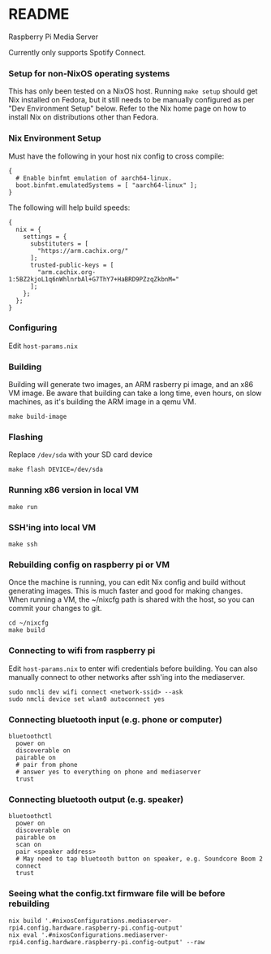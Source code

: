 README
======

Raspberry Pi Media Server

Currently only supports Spotify Connect.

### Setup for non-NixOS operating systems

This has only been tested on a NixOS host. Running `make setup` should get Nix installed on Fedora,
but it still needs to be manually configured as per "Dev Environment Setup" below. Refer to the Nix
home page on how to install Nix on distributions other than Fedora.

### Nix Environment Setup

Must have the following in your host nix config to cross compile:

```
{
  # Enable binfmt emulation of aarch64-linux.
  boot.binfmt.emulatedSystems = [ "aarch64-linux" ];
}
```

The following will help build speeds:


```
{
  nix = {
    settings = {
      substituters = [
        "https://arm.cachix.org/"
      ];
      trusted-public-keys = [
        "arm.cachix.org-1:5BZ2kjoL1q6nWhlnrbAl+G7ThY7+HaBRD9PZzqZkbnM="
      ];
    };
  };
}
```

### Configuring

Edit `host-params.nix`

### Building

Building will generate two images, an ARM rasberry pi image, and an x86 VM image.
Be aware that building can take a long time, even hours, on slow machines, as
it's building the ARM image in a qemu VM.

```
make build-image
```

### Flashing

Replace `/dev/sda` with your SD card device

```
make flash DEVICE=/dev/sda
```

### Running x86 version in local VM

```
make run
```

### SSH'ing into local VM

```
make ssh
```

### Rebuilding config on raspberry pi or VM

Once the machine is running, you can edit Nix config and build without generating images.
This is much faster and good for making changes. When running a VM, the ~/nixcfg path
is shared with the host, so you can commit your changes to git.

```
cd ~/nixcfg
make build
```

### Connecting to wifi from raspberry pi

Edit `host-params.nix` to enter wifi credentials before building. You can also
manually connect to other networks after ssh'ing into the mediaserver.

```
sudo nmcli dev wifi connect <network-ssid> --ask
sudo nmcli device set wlan0 autoconnect yes
```

### Connecting bluetooth input (e.g. phone or computer)

```
bluetoothctl
  power on
  discoverable on
  pairable on
  # pair from phone
  # answer yes to everything on phone and mediaserver
  trust
```

### Connecting bluetooth output (e.g. speaker)

```
bluetoothctl
  power on
  discoverable on
  pairable on
  scan on
  pair <speaker address>
  # May need to tap bluetooth button on speaker, e.g. Soundcore Boom 2
  connect
  trust
```

### Seeing what the config.txt firmware file will be before rebuilding

```
nix build '.#nixosConfigurations.mediaserver-rpi4.config.hardware.raspberry-pi.config-output'
nix eval '.#nixosConfigurations.mediaserver-rpi4.config.hardware.raspberry-pi.config-output' --raw
```
